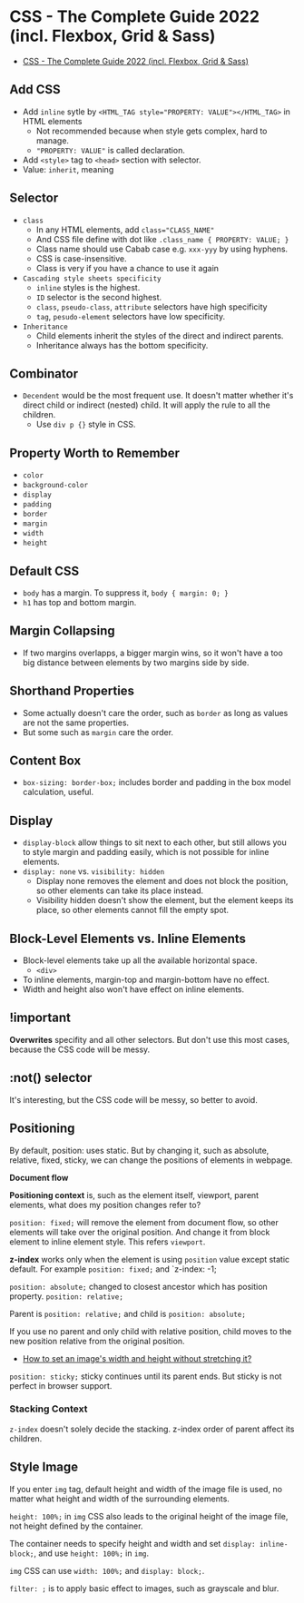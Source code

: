 # CSS - The Complete Guide 2022 (incl. Flexbox, Grid & Sass)

- [CSS - The Complete Guide 2022 (incl. Flexbox, Grid & Sass)](https://www.udemy.com/course/css-the-complete-guide-incl-flexbox-grid-sass/)

## Add CSS

- Add `inline` sytle by `<HTML_TAG style="PROPERTY: VALUE"></HTML_TAG>` in HTML elements
  - Not recommended because when style gets complex, hard to manage.
  - `"PROPERTY: VALUE"` is called declaration.
- Add `<style>` tag to `<head>` section with selector.
- Value: `inherit`, meaning 

## Selector

- `class`
  - In any HTML elements, add `class="CLASS_NAME"`
  - And CSS file define with dot like `.class_name { PROPERTY: VALUE; }`
  - Class name should use Cabab case e.g. `xxx-yyy` by using hyphens.
  - CSS is case-insensitive.
  - Class is very if you have a chance to use it again
- `Cascading style sheets specificity`
  - `inline` styles is the highest.
  - `ID` selector is the second highest.
  - `class`, `pseudo-class`, `attribute` selectors have high specificity
  - `tag`, `pesudo-element` selectors have low specificity.
- `Inheritance`
  - Child elements inherit the styles of the direct and indirect parents.
  - Inheritance always has the bottom specificity.

## Combinator

- `Decendent` would be the most frequent use. It doesn't matter whether it's direct child or indirect (nested) child. It will apply the rule to all the children.
  - Use `div p {}` style in CSS.

## Property Worth to Remember

- `color`
- `background-color`
- `display`
- `padding`
- `border`
- `margin`
- `width`
- `height`

## Default CSS

- `body` has a margin. To suppress it, `body { margin: 0; }`
- `h1` has top and bottom margin.

## Margin Collapsing

- If two margins overlapps, a bigger margin wins, so it won't have a too big distance between elements by two margins side by side.

## Shorthand Properties

- Some actually doesn't care the order, such as `border` as long as values are not the same properties.
- But some such as `margin` care the order.

## Content Box

- `box-sizing: border-box;` includes border and padding in the box model calculation, useful.

## Display

- `display-block` allow things to sit next to each other, but still allows you to style margin and padding easily, which is not possible for inline elements.
- `display: none` vs. `visibility: hidden`
  - Display none removes the element and does not block the position, so other elements can take its place instead.
  - Visibility hidden doesn't show the element, but the element keeps its place, so other elements cannot fill the empty spot.

## Block-Level Elements vs. Inline Elements

- Block-level elements take up all the available horizontal space.
  - `<div>`
- To inline elements, margin-top and margin-bottom have no effect.
- Width and height also won't have effect on inline elements.

## !important

**Overwrites** specifity and all other selectors. But don't use this most cases, because the CSS code will be messy.

## :not() selector

It's interesting, but the CSS code will be messy, so better to avoid.

## Positioning

By default, position: uses static. But by changing it, such as absolute, relative, fixed, sticky, we can change the positions of elements in webpage.

**Document flow**

**Positioning context** is, such as the element itself, viewport, parent elements, what does my position changes refer to?

`position: fixed;` will remove the element from document flow, so other elements will take over the original position. And change it from block element to inline element style. This refers `viewport`.

**z-index** works only when the element is using `position` value except static default. For example `position: fixed;` and `z-index: -1;

`position: absolute;` changed to closest ancestor which has position property. 
`position: relative;` 

Parent is `position: relative;` and child is `position: absolute;`

If you use no parent and only child with relative position, child moves to the new position relative from the original position.

- [How to set an image's width and height without stretching it?](https://stackoverflow.com/questions/1733006/how-to-set-an-images-width-and-height-without-stretching-it)

`position: sticky;` sticky continues until its parent ends. But sticky is not perfect in browser support.

### Stacking Context

`z-index` doesn't solely decide the stacking. z-index order of parent affect its children.

## Style Image

If you enter `img` tag, default height and width of the image file is used, no matter what height and width of the surrounding elements.

`height: 100%;` in `img` CSS also leads to the original height of the image file, not height defined by the container.

The container needs to specify height and width and set `display: inline-block;`, and use `height: 100%;` in `img`.

`img` CSS can use `width: 100%;` and `display: block;`.

`filter: ;` is to apply basic effect to images, such as grayscale and blur.

